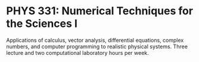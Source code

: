 # PHYS 331: Numerical Techniques for the Sciences I

Applications of calculus, vector analysis, differential equations, complex numbers, and computer programming to realistic physical systems. Three lecture and two computational laboratory hours per week.